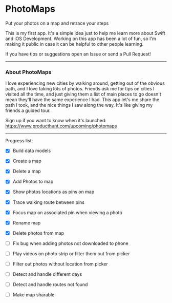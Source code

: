 # PhotoMaps
Put your photos on a map and retrace your steps

This is my first app. It's a simple idea just to help me learn more about Swift and iOS Development. Working on this app has been a lot of fun, so I'm making it public in case it can be helpful to other people learning. 

If you have tips or suggestions open an Issue or send a Pull Request!

---

### About PhotoMaps

I love experiencing new cities by walking around, getting out of the obvious path, and I love taking lots of photos. Friends ask me for tips on cities I visited all the time, and just giving them a list of main places to go doesn't mean they'll have the same experience I had. This app let's me share the path I took, and the nice things I saw along the way. It's like giving my friends a guided tour.

Sign up if you want to know when it's launched: https://www.producthunt.com/upcoming/photomaps

---

Progress list:

- [x] Build data models
- [x] Create a map
- [x] Delete a map
- [x] Add Photos to map
- [x] Show photos locations as pins on map
- [x] Trace walking route between pins
- [x] Focus map on associated pin when viewing a photo
- [x] Rename map
- [x] Delete photos from map

- [ ] Fix bug when adding photos not downloaded to phone
- [ ] Play videos on photo strip or filter them out from picker
- [ ] Filter out photos without location from picker
- [ ] Detect and handle different days
- [ ] Detect and handle routes not found

- [ ] Make map sharable 
